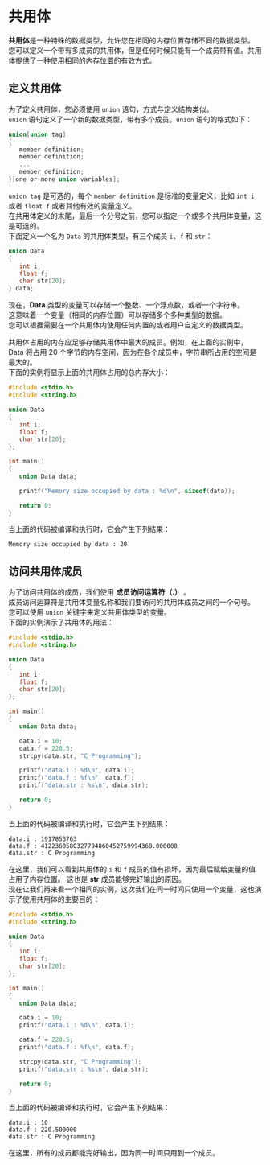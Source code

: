 # 共用体

**共用体**是一种特殊的数据类型，允许您在相同的内存位置存储不同的数据类型。  
您可以定义一个带有多成员的共用体，但是任何时候只能有一个成员带有值。共用体提供了一种使用相同的内存位置的有效方式。

## 定义共用体

为了定义共用体，您必须使用 `union` 语句，方式与定义结构类似。  
`union` 语句定义了一个新的数据类型，带有多个成员。`union` 语句的格式如下：

```c
union[union tag]
{
   member definition;
   member definition;
   ...
   member definition;
}[one or more union variables];
```

`union tag` 是可选的，每个 `member definition` 是标准的变量定义，比如 `int i` 或者 `float f` 或者其他有效的变量定义。  
在共用体定义的末尾，最后一个分号之前，您可以指定一个或多个共用体变量，这是可选的。  
下面定义一个名为 `Data` 的共用体类型，有三个成员 `i`、`f` 和 `str`：

```c
union Data
{
   int i;
   float f;
   char str[20];
} data;
```

现在，**Data** 类型的变量可以存储一个整数、一个浮点数，或者一个字符串。  
这意味着一个变量（相同的内存位置）可以存储多个多种类型的数据。  
您可以根据需要在一个共用体内使用任何内置的或者用户自定义的数据类型。

共用体占用的内存应足够存储共用体中最大的成员。例如，在上面的实例中，Data 将占用 20
个字节的内存空间，因为在各个成员中，字符串所占用的空间是最大的。  
下面的实例将显示上面的共用体占用的总内存大小：

```c
#include <stdio.h>
#include <string.h>

union Data
{
   int i;
   float f;
   char str[20];
};

int main()
{
   union Data data;

   printf("Memory size occupied by data : %d\n", sizeof(data));

   return 0;
}
```

当上面的代码被编译和执行时，它会产生下列结果：

```text
Memory size occupied by data : 20
```

## 访问共用体成员

为了访问共用体的成员，我们使用 **成员访问运算符（.）** 。  
成员访问运算符是共用体变量名称和我们要访问的共用体成员之间的一个句号。  
您可以使用 `union` 关键字来定义共用体类型的变量。  
下面的实例演示了共用体的用法：

```c
#include <stdio.h>
#include <string.h>

union Data
{
   int i;
   float f;
   char str[20];
};

int main()
{
   union Data data;

   data.i = 10;
   data.f = 220.5;
   strcpy(data.str, "C Programming");

   printf("data.i : %d\n", data.i);
   printf("data.f : %f\n", data.f);
   printf("data.str : %s\n", data.str);

   return 0;
}
```

当上面的代码被编译和执行时，它会产生下列结果：

```
data.i : 1917853763
data.f : 4122360580327794860452759994368.000000
data.str : C Programming
```

在这里，我们可以看到共用体的 `i` 和 `f` 成员的值有损坏，因为最后赋给变量的值占用了内存位置。
这也是 **str** 成员能够完好输出的原因。  
现在让我们再来看一个相同的实例，这次我们在同一时间只使用一个变量，这也演示了使用共用体的主要目的：

```c
#include <stdio.h>
#include <string.h>

union Data
{
   int i;
   float f;
   char str[20];
};

int main()
{
   union Data data;

   data.i = 10;
   printf("data.i : %d\n", data.i);

   data.f = 220.5;
   printf("data.f : %f\n", data.f);

   strcpy(data.str, "C Programming");
   printf("data.str : %s\n", data.str);

   return 0;
}
```

当上面的代码被编译和执行时，它会产生下列结果：

```text
data.i : 10
data.f : 220.500000
data.str : C Programming
```

在这里，所有的成员都能完好输出，因为同一时间只用到一个成员。
